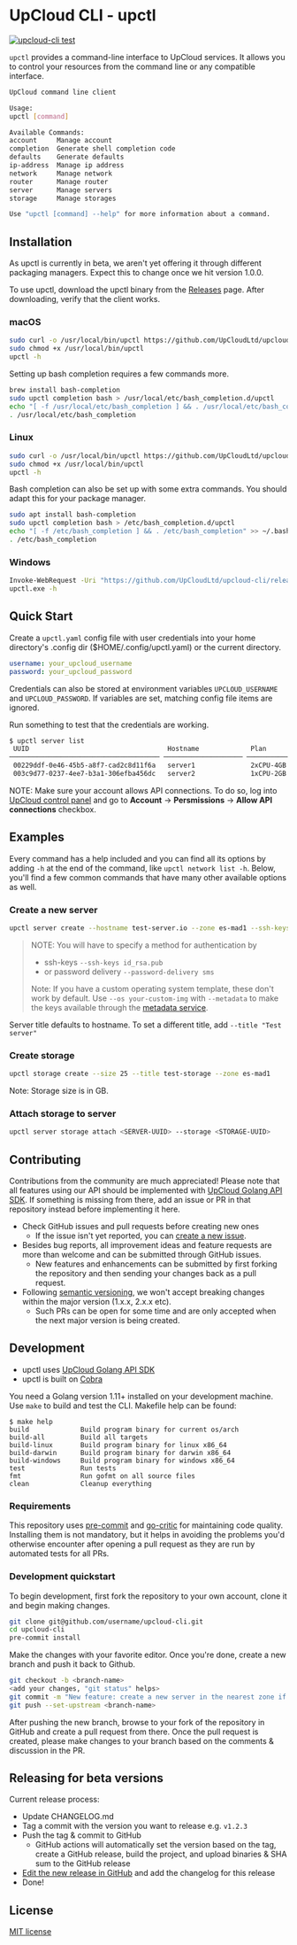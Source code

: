 # UpCloud CLI - upctl

[![upcloud-cli test](https://github.com/UpCloudLtd/upctl/actions/workflows/test.yml/badge.svg)](https://github.com/UpCloudLtd/upctl/actions/workflows/test.yml)

`upctl` provides a command-line interface to UpCloud services. It allows you
to control your resources from the command line or any compatible interface.

```bash
UpCloud command line client

Usage:
upctl [command]

Available Commands:
account     Manage account
completion  Generate shell completion code
defaults    Generate defaults
ip-address  Manage ip address
network     Manage network
router      Manage router
server      Manage servers
storage     Manage storages

Use "upctl [command] --help" for more information about a command.
```

## Installation

As upctl is currently in beta, we aren't yet offering it through different packaging managers. Expect this
to change once we hit version 1.0.0.

To use upctl, download the upctl binary from the
[Releases](https://github.com/UpCloudLtd/upcloud-cli/releases) page. After downloading, verify that the client works.

### macOS

```bash
sudo curl -o /usr/local/bin/upctl https://github.com/UpCloudLtd/upcloud-cli/releases/download/v<VERSION>/upctl-v<VERSION>-darwin-amd64
sudo chmod +x /usr/local/bin/upctl
upctl -h
```

Setting up bash completion requires a few commands more.

```bash
brew install bash-completion
sudo upctl completion bash > /usr/local/etc/bash_completion.d/upctl
echo "[ -f /usr/local/etc/bash_completion ] && . /usr/local/etc/bash_completion" >> ~/.bash_profile
. /usr/local/etc/bash_completion
```

###  Linux

```bash
sudo curl -o /usr/local/bin/upctl https://github.com/UpCloudLtd/upcloud-cli/releases/download/v<VERSION>/upctl-v<VERSION>-linux-amd64
sudo chmod +x /usr/local/bin/upctl
upctl -h
```

Bash completion can also be set up with some extra commands. You should adapt this for your package manager.
```bash
sudo apt install bash-completion
sudo upctl completion bash > /etc/bash_completion.d/upctl
echo "[ -f /etc/bash_completion ] && . /etc/bash_completion" >> ~/.bash_profile
. /etc/bash_completion
```

### Windows
```bash
Invoke-WebRequest -Uri "https://github.com/UpCloudLtd/upcloud-cli/releases/download/v<VERSION>/upctl-v<VERSION>-windows-amd64" -OutFile "upctl.exe"
upctl.exe -h
```

## Quick Start

Create a `upctl.yaml` config file with user credentials into your home
directory's .config dir ($HOME/.config/upctl.yaml) or the current directory.

```yaml
username: your_upcloud_username
password: your_upcloud_password
```

Credentials can also be stored at environment variables `UPCLOUD_USERNAME` and `UPCLOUD_PASSWORD`. If variables
are set, matching config file items are ignored.

Run something to test that the credentials are working.

```bash
$ upctl server list
 UUID                                   Hostname             Plan        Zone      State   
────────────────────────────────────── ──────────────────── ─────────── ───────── ─────────
 00229ddf-0e46-45b5-a8f7-cad2c8d11f6a   server1              2xCPU-4GB   de-fra1   stopped 
 003c9d77-0237-4ee7-b3a1-306efba456dc   server2              1xCPU-2GB   sg-sin1   started
```

NOTE: Make sure your account allows API connections. To do so, log into [UpCloud control panel](https://hub.upcloud.com/login) and go to **Account** -> **Persmissions** -> **Allow API connections** checkbox.

## Examples

Every command has a help included and you can find all its options by adding `-h` at the end of the command,
like `upctl network list -h`. Below, you'll find a few common commands that have many other available options as well.

### Create a new server

```bash
upctl server create --hostname test-server.io --zone es-mad1 --ssh-keys ~/.ssh/id_rsa.pub
```

> NOTE: You will have to specify a method for authentication by
>
> * ssh-keys `--ssh-keys id_rsa.pub`
> * or password delivery `--password-delivery sms`
>
> Note: If you have a custom operating system template, these don't work by default. Use `--os your-custom-img` with `--metadata` to make the keys available through the [metadata service](https://developers.upcloud.com/1.3/8-servers/#metadata-service).

Server title defaults to hostname. To set a different title, add `--title "Test server"`

### Create storage

```bash
upctl storage create --size 25 --title test-storage --zone es-mad1
```

Note: Storage size is in GB.

### Attach storage to server

```bash
upctl server storage attach <SERVER-UUID> --storage <STORAGE-UUID>
```

## Contributing

Contributions from the community are much appreciated! Please note that all features using our
API should be implemented with [UpCloud Golang API SDK](https://github.com/UpCloudLtd/upcloud-go-api).
If something is missing from there, add an issue or PR in that repository instead before implementing it here.

* Check GitHub issues and pull requests before creating new ones
  * If the issue isn't yet reported, you can [create a new issue](https://github.com/UpCloudLtd/upcloud-cli/issues/new).
* Besides bug reports, all improvement ideas and feature requests are more than welcome and can be submitted through GitHub issues.
  * New features and enhancements can be submitted by first forking the repository and then sending your changes back as a pull request.
* Following [semantic versioning](https://semver.org/), we won't accept breaking changes within the major version (1.x.x, 2.x.x etc).
  * Such PRs can be open for some time and are only accepted when the next major version is being created.

## Development

* upctl uses [UpCloud Golang API SDK](https://github.com/UpCloudLtd/upcloud-go-api)
* upctl is built on [Cobra](https://cobra.dev)

You need a Golang version 1.11+ installed on your development machine.
Use `make` to build and test the CLI. Makefile help can be found:

```
$ make help
build             Build program binary for current os/arch
build-all         Build all targets
build-linux       Build program binary for linux x86_64
build-darwin      Build program binary for darwin x86_64
build-windows     Build program binary for windows x86_64
test              Run tests
fmt               Run gofmt on all source files
clean             Cleanup everything
```

### Requirements

This repository uses [pre-commit](https://pre-commit.com/#install) and [go-critic](https://github.com/go-critic/go-critic) 
for maintaining code quality. Installing them is not mandatory, but it helps in avoiding the problems you'd 
otherwise encounter after opening a pull request as they are run by automated tests for all PRs.

### Development quickstart

To begin development, first fork the repository to your own account, clone it and begin making changes.
```bash
git clone git@github.com/username/upcloud-cli.git
cd upcloud-cli
pre-commit install
```

Make the changes with your favorite editor. Once you're done, create a new branch and push it back to Github.
```bash
git checkout -b <branch-name>
<add your changes, "git status" helps>
git commit -m "New feature: create a new server in the nearest zone if not specified"
git push --set-upstream <branch-name>
```

After pushing the new branch, browse to your fork of the repository in GitHub and create a pull request from there.
Once the pull request is created, please make changes to your branch based on the comments & discussion in the PR.

## Releasing for beta versions

Current release process:

* Update CHANGELOG.md
* Tag a commit with the version you want to release e.g. `v1.2.3`
* Push the tag & commit to GitHub
  * GitHub actions will automatically set the version based on the tag, create a GitHub release, build the project, and upload binaries & SHA sum to the GitHub release
* [Edit the new release in GitHub](https://github.com/UpCloudLtd/upcloud-cli/releases) and add the changelog for this release
* Done!

## License

[MIT license](LICENSE)
